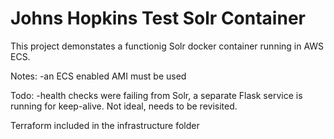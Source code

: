 # Johns Hopkins Test Solr Container

This project demonstates a functionig Solr docker container running in AWS ECS. 

Notes: 
  -an ECS enabled AMI must be used
 
Todo:
  -health checks were failing from Solr, a separate Flask service is running for keep-alive. Not ideal, needs to be revisited.

Terraform included in the infrastructure folder
